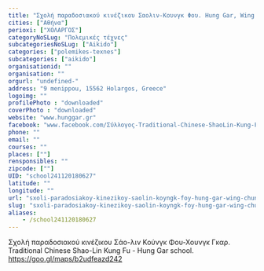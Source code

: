 ```yaml
---
title: "Σχολή παραδοσιακού κινέζικου Σαολιν-Κουνγκ Φου. Hung Gar, Wing Chun, Sanda, Tai Chi,Yoga, AIKIDO"
cities: ["Αθήνα"]
perioxi: ["ΧΟΛΑΡΓΟΣ"]
categoryNoSLug: "Πολεμικές τέχνες"
subcategoriesNoSLug: ["Aikido"]
categories: ["polemikes-texnes"]
subcategories: ["aikido"]
organisationid: ""
organisation: ""
orgurl: "undefined-"
address: "9 menippou, 15562 Holargos, Greece"
logoimg: ""
profilePhoto : "downloaded"
coverPhoto : "downloaded"
website: "www.hunggar.gr"
facebook: "www.facebook.com/Σύλλογος-Traditional-Chinese-ShaoLin-Kung-Fu-Hung-Gar-524379450927119/"
phone: ""
email: ""
courses: ""
places: [""]
rensponsibles: ""
zipcode: [""]
UID: "school241120180627"
latitude: ""
longitude: ""
url: "sxoli-paradosiakoy-kinezikoy-saolin-koyngk-foy-hung-gar-wing-chun-sanda-tai-chi-yoga-aikido/athina/polemikes-texnes/aikido"
slug: "sxoli-paradosiakoy-kinezikoy-saolin-koyngk-foy-hung-gar-wing-chun-sanda-tai-chi-yoga-aikido"
aliases:
    - /school241120180627
---
```



Σχολή παραδοσιακού κινέζικου Σάο-λιν Κούνγκ Φου-Χουνγκ Γκαρ. Traditional Chinese Shao-Lin Kung Fu - Hung Gar school. https://goo.gl/maps/b2udfeazd242

